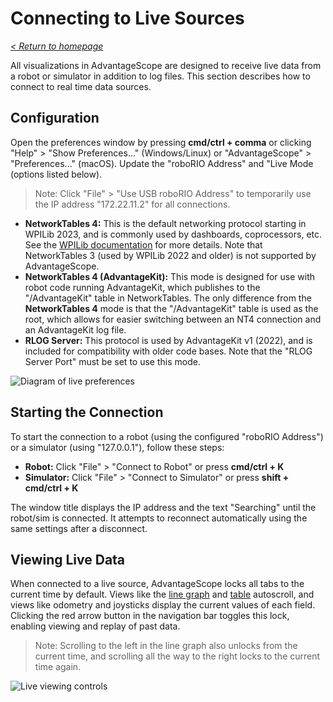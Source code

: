 # Connecting to Live Sources

_[< Return to homepage](/docs/INDEX.md)_

All visualizations in AdvantageScope are designed to receive live data from a robot or simulator in addition to log files. This section describes how to connect to real time data sources.

## Configuration

Open the preferences window by pressing **cmd/ctrl + comma** or clicking "Help" > "Show Preferences..." (Windows/Linux) or "AdvantageScope" > "Preferences..." (macOS). Update the "roboRIO Address" and "Live Mode (options listed below).

> Note: Click "File" > "Use USB roboRIO Address" to temporarily use the IP address "172.22.11.2" for all connections.

- **NetworkTables 4:** This is the default networking protocol starting in WPILib 2023, and is commonly used by dashboards, coprocessors, etc. See the [WPILib documentation](https://docs.wpilib.org/en/stable/docs/software/networktables/index.html) for more details. Note that NetworkTables 3 (used by WPILib 2022 and older) is not supported by AdvantageScope.
- **NetworkTables 4 (AdvantageKit):** This mode is designed for use with robot code running AdvantageKit, which publishes to the "/AdvantageKit" table in NetworkTables. The only difference from the **NetworkTables 4** mode is that the "/AdvantageKit" table is used as the root, which allows for easier switching between an NT4 connection and an AdvantageKit log file.
- **RLOG Server:** This protocol is used by AdvantageKit v1 (2022), and is included for compatibility with older code bases. Note that the "RLOG Server Port" must be set to use this mode.

![Diagram of live preferences](/docs/resources/open-live/open-live-1.png)

## Starting the Connection

To start the connection to a robot (using the configured "roboRIO Address") or a simulator (using "127.0.0.1"), follow these steps:

- **Robot:** Click "File" > "Connect to Robot" or press **cmd/ctrl + K**
- **Simulator:** Click "File" > "Connect to Simulator" or press **shift + cmd/ctrl + K**

The window title displays the IP address and the text "Searching" until the robot/sim is connected. It attempts to reconnect automatically using the same settings after a disconnect.

## Viewing Live Data

When connected to a live source, AdvantageScope locks all tabs to the current time by default. Views like the [line graph](/docs/tabs/LINE-GRAPH.md) and [table](/docs/tabs/TABLE.md) autoscroll, and views like odometry and joysticks display the current values of each field. Clicking the red arrow button in the navigation bar toggles this lock, enabling viewing and replay of past data.

> Note: Scrolling to the left in the line graph also unlocks from the current time, and scrolling all the way to the right locks to the current time again.

![Live viewing controls](/docs/resources/open-live/open-live-2.gif)
